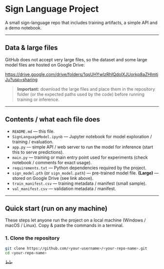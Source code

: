 # Sign Language Project

A small sign-language repo that includes training artifacts, a simple API and a demo notebook.

---

## Data & large files

GitHub does not accept very large files, so the dataset and some large model files are hosted on Google Drive:

https://drive.google.com/drive/folders/1qsUHYwlzRhIQdolXJUorkp8aZHImtjJu?usp=sharing

> **Important:** download the large files and place them in the repository folder (or the expected paths used by the code) before running training or inference.

---

## Contents / what each file does

- `README.md` — this file.  
- `SignLanguageModel.ipynb` — Jupyter notebook for model exploration / training / evaluation.  
- `app.py` — simple API / web server to run the model for inference (start this to serve predictions).  
- `main.py` — training or main entry point used for experiments (check notebook / comments for exact usage).  
- `requirements.txt` — Python dependencies required by the project.  
- `sign_model.pth` (or `sign_model.path`) — pre-trained model file. **(Large)** — stored on Google Drive (see link above).  
- `train_manifest.csv` — training metadata / manifest (small sample).  
- `val_manifest.csv` — validation metadata / manifest.

---

## Quick start (run on any machine)

These steps let anyone run the project on a local machine (Windows / macOS / Linux). Copy & paste the commands in a terminal.

### 1. Clone the repository
```bash
git clone https://github.com/<your-username>/<your-repo-name>.git
cd <your-repo-name>
```
طط
